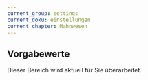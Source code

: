 ```yaml
---
current_group: settings
current_doku: einstellungen
current_chapter: Mahnwesen
---
```


## Vorgabewerte

Dieser Bereich wird aktuell für Sie überarbeitet.